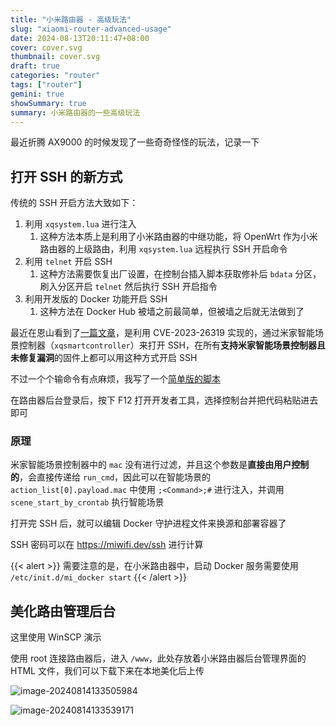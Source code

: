 ```yaml
---
title: "小米路由器 - 高级玩法"
slug: "xiaomi-router-advanced-usage"
date: 2024-08-13T20:11:47+08:00
cover: cover.svg
thumbnail: cover.svg
draft: true
categories: "router"
tags: ["router"]
gemini: true
showSummary: true
summary: 小米路由器的一些高级玩法
---
```


最近折腾 AX9000 的时候发现了一些奇奇怪怪的玩法，记录一下

## 打开 SSH 的新方式

传统的 SSH 开启方法大致如下：

1. 利用 `xqsystem.lua` 进行注入
   1. 这种方法本质上是利用了小米路由器的中继功能，将 OpenWrt 作为小米路由器的上级路由，利用 `xqsystem.lua` 远程执行 SSH 开启命令
2. 利用 `telnet` 开启 SSH
   1. 这种方法需要恢复出厂设置，在控制台插入脚本获取修补后 `bdata` 分区，刷入分区开启 `telnet` 然后执行 SSH 开启指令
3. 利用开发版的 Docker 功能开启 SSH
   1. 这种方法在 Docker Hub 被墙之前最简单，但被墙之后就无法做到了

最近在恩山看到了[一篇文章][1]，是利用 CVE-2023-26319 实现的，通过米家智能场景控制器（`xqsmartcontroller`）来打开 SSH，在所有**支持米家智能场景控制器且未修复漏洞**的固件上都可以用这种方式开启 SSH

不过一个个输命令有点麻烦，我写了一个[简单版的脚本][2]

在路由器后台登录后，按下 F12 打开开发者工具，选择控制台并把代码粘贴进去即可

### 原理

米家智能场景控制器中的 `mac` 没有进行过滤，并且这个参数是**直接由用户控制的**，会直接传递给 `run_cmd`，因此可以在智能场景的 `action_list[0].payload.mac` 中使用 `;<Command>;#` 进行注入，并调用 `scene_start_by_crontab` 执行智能场景

打开完 SSH 后，就可以编辑 Docker 守护进程文件来换源和部署容器了

SSH 密码可以在 https://miwifi.dev/ssh 进行计算

{{< alert >}}
需要注意的是，在小米路由器中，启动 Docker 服务需要使用 `/etc/init.d/mi_docker start`
{{< /alert >}}

## 美化路由管理后台

这里使用 WinSCP 演示

使用 root 连接路由器后，进入 `/www`，此处存放着小米路由器后台管理界面的 HTML 文件，我们可以下载下来在本地美化后上传

![image-20240814133505984](C:/Users/ASUS/AppData/Roaming/Typora/typora-user-images/image-20240814133505984.png)

![image-20240814133539171](C:/Users/ASUS/AppData/Roaming/Typora/typora-user-images/image-20240814133539171.png)

[1]: <https://www.right.com.cn/forum/thread-8348455-1-1.html>
[2]: <https://gist.github.com/FloatSheep/018506818ec01cc840dd7ab45fe4abd9>
